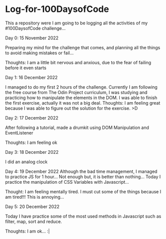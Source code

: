 # Log-for-100DaysofCode
This a repository were I am going to be logging all the activities of my #100DaysofCode challenge...

Day 0: 15 November 2022

Preparing my mind for the challenge that comes, and planning all the things to avoid making mistakes or fail...

Thoughts: I am a little bit nervous and anxious, due to the fear of failing before it even starts

Day 1: 16 December 2022

I managed to do my first 2 hours of the challenge. Currently I am following the free course from The Odin Project curriculum, I was studying and practicing how to manipulate the elements in the DOM. I was able to finish the first exercise, actually it was not a big deal.
Thoughts: I am feeling great because I was able to figure out the solution for the exercise. >D

Day 2: 17 December 2022

After following a tutorial, made a drumkit using DOM Manipulation and EventListener

Thoughts: I am feeling ok

Day 3: 18 December 2022

I did an analog clock

Day 4: 19 December 2022
Although the bad time management, I managed to practice JS for 1 hour... Not enough but, it is better than nothing...
Today I practice the manipulation of CSS Variables with Javascript...

Thought: I am feeling mentally tired. I must cut some of the things because I am tired!!! This is annoying...

Day 5: 20 December 2022

Today I have practice some of the most used methods in Javascript such as filter, map, sort and reduce.

Thoughts: I am ok... :|
